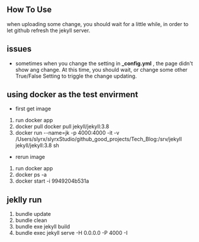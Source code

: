 
## How To Use
when uploading some change, you should wait for a little while, in order to let github refresh the jekyll server.

## issues
+ sometimes when you change the setting in **\_config.yml** , the page didn't show ang change. At this time, you should wait, or change some other True/False Setting to triggle the change updating.


## using docker as the test envirment
+ first get image
1. run docker app
2. docker pull docker pull jekyll/jekyll:3.8
3. docker run --name=jk -p 4000:4000 -it -v /Users/slyrx/slyrxStudio/github_good_projects/Tech_Blog:/srv/jekyll jekyll/jekyll:3.8 sh

+ rerun image
1. run docker app
2. docker ps -a
3. docker start -i 9949204b531a

## jeklly run
1. bundle update
2. bundle clean  
3. bundle exe jekyll build
4. bundle exec jekyll serve -H 0.0.0.0 -P 4000 -I
